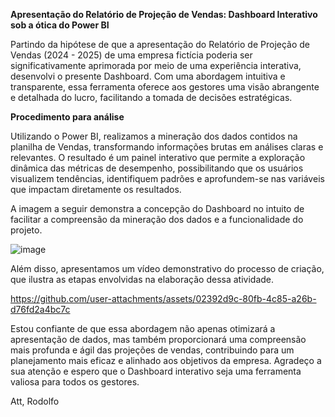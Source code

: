 **Apresentação do Relatório de Projeção de Vendas: Dashboard Interativo sob a ótica do Power BI**

Partindo da hipótese de que a apresentação do Relatório de Projeção de Vendas (2024 - 2025) de uma empresa fictícia poderia ser significativamente aprimorada por meio de uma experiência interativa, desenvolvi o presente Dashboard. 
Com uma abordagem intuitiva e transparente, essa ferramenta oferece aos gestores uma visão abrangente e detalhada do lucro, facilitando a tomada de decisões estratégicas.

**Procedimento para análise** 

Utilizando o Power BI, realizamos a mineração dos dados contidos na planilha de Vendas, transformando informações brutas em análises claras e relevantes. 
O resultado é um painel interativo que permite a exploração dinâmica das métricas de desempenho, possibilitando que os usuários visualizem tendências, identifiquem padrões e aprofundem-se nas variáveis que impactam diretamente os resultados.

A imagem a seguir demonstra a concepção do Dashboard  no intuito de facilitar a compreensão da mineração dos dados e a funcionalidade do projeto.

![image](https://github.com/user-attachments/assets/a352d5a1-41bd-4799-93a6-ad79d9f29751)

Além disso, apresentamos um vídeo demonstrativo do processo de criação, que ilustra as etapas envolvidas na elaboração dessa atividade.

https://github.com/user-attachments/assets/02392d9c-80fb-4c85-a26b-d76fd2a4bc7c

Estou confiante de que essa  abordagem não apenas otimizará a apresentação de dados, mas também proporcionará uma compreensão mais profunda e ágil das projeções de vendas, contribuindo para um planejamento mais eficaz e alinhado aos objetivos da empresa. 
Agradeço a sua atenção e espero que o Dashboard interativo seja uma ferramenta valiosa para todos os gestores. 

Att, Rodolfo 

